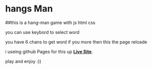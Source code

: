 # hangs Man
##this is a hang-man game with js html css

you can use keybord to select word

you have 6 chans to get word if you more then this the page reloade

i useing github Pages for this up 
 [**Live Site**](https://alishakiba1.github.io/Hang-Man/).

 play and enjoy :))